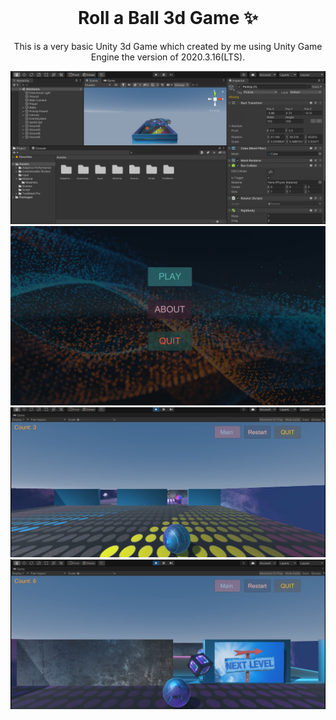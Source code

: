 <!-- PROJECT LOGO -->
<br />
<p align="center">
  <h1 align="center">Roll a Ball 3d Game ✨</h1>

  <p align="center">
    This is a very basic Unity 3d Game which created by me using Unity Game Engine the version of 2020.3.16(LTS).
    
  </p>
</p>

![Site preview](Interface/Game_Building.png)
![Site preview](Interface/Game_Menu.png)
![Site preview](Interface/Game_Starting.png)
![Site preview](Interface/Player_Playing_Through_the_Level.png)

